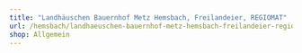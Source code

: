 ```yaml
---
title: "Landhäuschen Bauernhof Metz Hemsbach, Freilandeier, REGIOMAT"
url: /hemsbach/landhaeuschen-bauernhof-metz-hemsbach-freilandeier-regiomat/
shop: Allgemein
---
```

